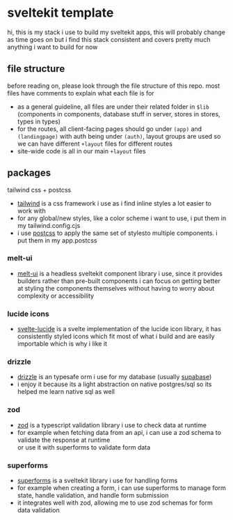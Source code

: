 # sveltekit template

hi, this is my stack i use to build my sveltekit apps, this will probably change as time goes on but i find this stack consistent and covers pretty much anything i want to build for now

## file structure

before reading on, please look through the file structure of this repo. most files have comments to explain what each file is for  
- as a general guideline, all files are under their related folder in `$lib` (components in components, database stuff in server, stores in stores, types in types)  
- for the routes, all client-facing pages should go under `(app)` and `(landingpage)` with auth being under `(auth)`, layout groups are used so we can have different `+layout` files for different routes  
- site-wide code is all in our main `+layout` files

## packages

tailwind css + postcss
- [tailwind](https://tailwindcss.com/) is a css framework i use as i find
inline styles a lot easier to work with  
- for any global/new styles, like a color scheme i want to use, i put them in my tailwind.config.cjs  
- i use [postcss](https://postcss.org/) to apply the same set of stylesto multiple components. i put them in my app.postcss

### melt-ui

- [melt-ui](https://www.melt-ui.com/) is a headless sveltekit component
library i use, since it provides builders rather than pre-built components i can focus on getting
better at styling the components themselves without having to worry about complexity or
accessibility

### lucide icons

- [svelte-lucide](https://github.com/shinokada/svelte-lucide) is a svelte implementation
of the lucide icon library, it has consistently styled icons which fit most of what i build and are
easily importable which is why i like it

### drizzle

- [drizzle](https://orm.drizzle.team/) is an typesafe orm i use for my database (usually [supabase](https://supabase.com/))  
- i enjoy it because its a light abstraction on native postgres/sql so its helped me learn
native sql as well

### zod

- [zod](https://zod.dev/) is a typescript validation library i use to check data at runtime  
- for example when fetching data from an api, i can use a zod schema to validate the response at runtime  
or use it with superforms to validate form data 

### superforms

- [superforms](https://superforms.rocks/) is a sveltekit library i use for handling forms  
- for example when creating a form, i can use superforms to manage form state, handle validation, and handle form submission  
- it integrates well with zod, allowing me to use zod schemas for form data validation
